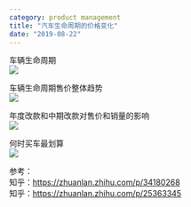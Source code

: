 ```yaml
---
category: product management
title: "汽车生命周期的价格变化"
date: "2019-08-22"
---
```


车辆生命周期  
![](https://goooooouwa.oss-cn-beijing.aliyuncs.com/img/laThYoR.jpg)

车辆生命周期售价整体趋势  
![](https://goooooouwa.oss-cn-beijing.aliyuncs.com/img/4d3pHD2.jpg)

年度改款和中期改款对售价和销量的影响  
![](https://goooooouwa.oss-cn-beijing.aliyuncs.com/img/kp8CMK2.jpg)

何时买车最划算  
![](https://goooooouwa.oss-cn-beijing.aliyuncs.com/img/rw3TKDG.jpg)

参考：  
知乎：https://zhuanlan.zhihu.com/p/34180268  
知乎：https://zhuanlan.zhihu.com/p/25363345
